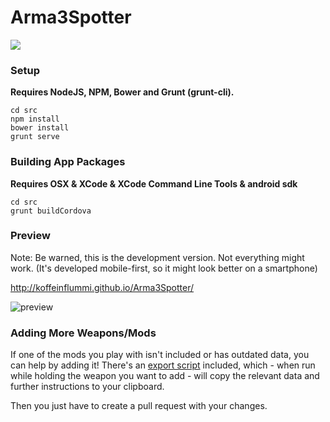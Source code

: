 Arma3Spotter
============

[![](http://img.shields.io/travis/KoffeinFlummi/Arma3Spotter.svg?style=flat)](https://travis-ci.org/KoffeinFlummi/Arma3Spotter)


### Setup

**Requires NodeJS, NPM, Bower and Grunt (grunt-cli).**

```shell
cd src
npm install
bower install
grunt serve
```

### Building App Packages

**Requires OSX & XCode & XCode Command Line Tools & android sdk**

```shell
cd src
grunt buildCordova
```


### Preview

Note: Be warned, this is the development version. Not everything might work.
(It's developed mobile-first, so it might look better on a smartphone)

http://koffeinflummi.github.io/Arma3Spotter/

![preview](https://cloud.githubusercontent.com/assets/1235520/5546924/456743f0-8b4e-11e4-9556-c0c96a17729f.jpg)


### Adding More Weapons/Mods

If one of the mods you play with isn't included or has outdated data, you can help by adding it! There's an [export script](https://www.github.com/KoffeinFlummi/Arma3Spotter/blob/master/export.sqf) included, which - when run while holding the weapon you want to add - will copy the relevant data and further instructions to your clipboard.

Then you just have to create a pull request with your changes.

